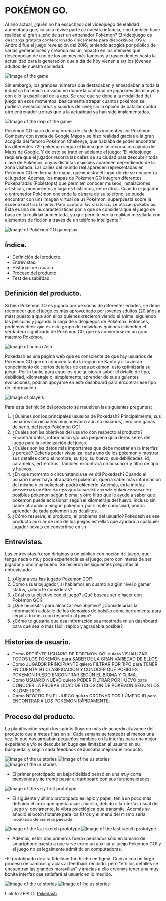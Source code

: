 # POKÉMON GO.
Al año actual, ¿quién no ha escuchado del videojuego de realidad aumentada que, no solo revive parte de nuestra infancia, sino también hace realidad el gran sueño de ser un entrenador Pokémon?
El videojuego de descarga gratuita confeccionado únicamente para dispositivos iOS y Android fue el juego revelación del 2016; teniendo acogida por público de varias generaciones y creando así un impacto en los menores que desconocían de uno de los animes más famosos y trascendentes hasta la actualidad para la generación que a día de hoy vienen a ser los jóvenes adultos de nuestra sociedad.

![Image of the game](/src/img/img-readme/pokemon-go-app.jpg)

Sin embargo, los grandes números que destacaban y anonadaban a toda la industria ha tenido un vacío en donde la cantidad de jugadores disminuyó y con ello la usabilidad de la app. Se cree que se debe a la modalidad del juego en esos momentos: básicamente atrapar cuantos pokémon se pudiera, evolucionarlos y subirlos de nivel; sin la opción de batallar contra otro entrenador u otras que a la actualidad ya han sido implementadas.

![Image of the map of the game](/src/img/img-readme/pokeparadas.jpg)

Pokémon GO nació de una broma de día de los inocentes por Pokémon Company con ayuda de Google Maps y se hizo realidad gracias a la gran acogida del famoso Pokémon Challenge, que hablaba de poder encontrar los diferentes 720 pokémon según el bioma que se recorra con ayuda del Maps de Google. Y de esto se trató en adelante el juego: "El videojuego requiere que el jugador recorra las calles de su ciudad para descubrir toda clase de Pokémon, cuyas distintas especies aparecen dependiendo de la zona visitada. Las calles del mundo real aparecen representadas en Pokémon GO en forma de mapa, que muestra el lugar donde se encuentra el jugador. Además, los mapas de Pokémon GO integran diferentes Pokeparadas (Pokéstops) que permiten conocer museos, instalaciones artísticas, monumentos y lugares históricos, entre otros. Cuando el jugador o entrenador Pokémon enciende la cámara de su teléfono, se puede encontrar con una imagen virtual de un Pokémon, superpuesta sobre la escena real tras la lente. Para capturar las criaturas, se utilizan pokebolas. Esta es una de las características por la que se considera que el juego se basa en la realidad aumentada, ya que permite ver la realidad mezclada con elementos de ficción a través de un teléfono inteligente."

![Image of Pokémon GO gameplay](/src/img/img-readme/gameplay.jpg)

## Índice.
* Definición del producto.
* Entrevistas.
* Historias de usuario.
* Proceso del producto.
* Test de usabilidad.

## Definición del producto.
Si bien Pokémon GO es jugado por personas de diferentes edades, se debe reconocer que el juego es más aprovechado por jovenes adultos (20 años a más) puesto a que son ellos quienes crecieron viendo el anime, siguiendo las películas y jugando la saga de videojuegos de Pokémon. Entonces, podemos decir que es este grupo de individuos quienes entienden el verdadero significado de Pokémon GO, que es convertirse en un gran maestro Pokémon.

![Image of human Ash](/src/img/img-readme/pokemon-go.jpg)

Pokedash es una página web que es consciente de que hay usuarios de Pokémon GO que no conocen tanto la region de Kanto y si tuvieran conocimiento de ciertos detalles de cada pokémon, esto optimizaría su juego. Por lo tanto, para aquellos que quisieran saber el detalle de tipo, debilidad, kilometraje o, simplemente, aprender de sus siguientes evoluciones; podrían apoyarse en este dashboard para encontrar ese tipo de información.

![Image of players](/src/img/img-readme/players.jpg)

Para esta definición del producto se resuelven las siguientes preguntas:
1. ¿Quiénes son los principales usuarios de Pokedash? Principalmente, sus usuarios son usuarios muy nuevos o aún no usuarios, pero con ganas de serlo, del juego Pokémon GO!
2. ¿Cuáles son los objetivos del usuario con respecto al producto? Encontrar datos, información y/o una pequeña guía de los seres del juego para la optimización del juego.
3. ¿Cuáles son los datos más importantes que debe mostrar en la interfaz y porqué? Debería poder visualizar cada uno de los pokemon y mostrar sus detalles como el nombre, su tipo, su huevo, sus debilidades, id, caramelos, entre otros. También encontrará un buscador y filtro de tipo y huevos.   
4. ¿En qué momento o circunstancia se ve útil Pokedash? Cuando el usuario nuevo haya atrapado el pokemon, querrá saber más información del mismo y en pokedash podrá obtenerlo. Además, en la intefaz encontrará un filtro de tipo que le servirá cuando quiera conocer los posibles pokemon según bioma; y otro filtro que le ayude a saber qué pokemon puede eclosionar según el kilometraje del huevo. Incluso sin haber atrapado a ningún pokemon, por simple curiosidad, podría aprender de cada pokemon sus detallitos.
5. ¿Cómo resuelve, el producto, el problema del usuario? Pokedash es ese producto auxiliar de uno de los juegos estrellas que ayudará a cualquier jugador novato en convertirse en un


## Entrevistas.
Las entrevistas fueron dirigidas a un público con noción del juego, que tenga nada o muy poca experiencia en el juego; pero con interés de ser jugador y uno muy bueno. Se hicieron las siguientes preguntas al entrevistado:
1. ¿Alguna vez has jugado Pokemon GO!?
2. Como usuario/jugador, si hablamos en cuanto a algún nivel o gamer status, ¿cómo te consideras?
3. ¿Cúal es tu objetivo con el juego? ¿Qué buscas ser o hacer con Pokémon GO!?
4. ¿Qué necesitas para alcanzar ese objetivo? ¿Considerarías la información a detalle de los demonios de bolsillo como herramienta para llegar a tu meta con respecto al juego?
5. ¿Cómo te gustaría que esa información sea mostrada en un dashboard para que sea lo más fácil, rápido y agradable posible?

## Historias de usuario.

* Como RECIÉNTE USUARIO DE POKEMON GO! quiero VISUALIZAR TODOS LOS POKEMON para SABER DE LA GRAN VARIEDAD DE ELLOS.
* Como JUGADOR PRINCIPIANTE quiero FILTRAR POR TIPO para TENER EN CUENTA SU CLASIFICACIÓN Y CONOCER QUÉ POSIBLES POKÉMON PUEDO ENCONTRAR SEGÚN EL BIOMA Y CLIMA.
* Como USUARIO NUEVO quiero PODER FILTRAR POR HUEVO para CONOCER LA PROBABILIDAD DE ECLOSIÓN DE POKÉMON SEGÚN LOS KILÓMETROS.
* Como NEÓFITO EN EL JUEGO quiero ORDENAR POR NÚMERO ID para ENCONTRAR A LOS POKÉMON RÁPIDAMENTE.

## Proceso del producto.
La planificación según los sprints fluyeron más de acuerdo al avance del producto que a metas fijas en sí. Cada semana se testeaba al menos una vez, lo que nos arrojaban pequeños cambios en la interfaz para una mejor experiencia y/o se descubrían bugs que limitaban al usuario en su búsqueda, y según cada feedback se buscaba mejorar el producto.

![Image of the us stories](/src/img/img-readme/us-stories.jpg)
![Image of the us stories](/src/img/img-readme/us-stories2.jpg)
![Image of the us stories](/src/img/img-readme/us-stories3.jpg)


- El primer prototipado en baja fidelidad pensó en una muy corta bienvenida y de frente pasar al dashboard con sus funcionalidades.

![Image of the very first prototype](/src/img/img-readme/protoLow1.jpg)

- El siguiente y último prototipado en lapiz y papel, tenía un poco más definido el color que quería usar: amarillo, debido a la interfaz usual del juego y, obviamente, la vibra psicológica que transmite. Además se añadió el botón flotante para los filtros y el menú del mismo sería mostrado de manera paecida.

![Image of the last sketch prototype](/src/img/img-readme/protoLow2a.jpg)
![Image of the last sketch prototype](/src/img/img-readme/protoLow2b.jpg)

* Además, estos dos primeros fueron pensados sólo en tamaño de smartphone puesto a que sirve como un auxiliar al juego Pokémon GO! y el juego no es legalmente admitido en computadoras.

-El prototipado de alta fidelidad fue hecho en figma. Cuenta con un largo proceso de cambios gracias al feedback recibido, pero "e"n los detalles se encuentran las grandes maravillas" y gracias a ello creemos tener una muy bonita interfaz que satisfará al usuario en lo medido.

![Image of the us stories](/src/img/img-readme/.Desktopjpg)
![Image of the us stories](/src/img/img-readme/ProtoHigh.jpg)

Link to ZEPLIT: [Pokedash](https://zpl.io/aByZ300)
